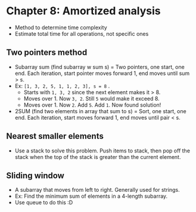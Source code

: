 Chapter 8: Amortized analysis
===
 * Method to determine time complexity
 * Estimate total time for all operations, not specific ones

Two pointers method
---
 * Subarray sum (find subarray w sum s) = Two pointers, one start, one end. Each iteration, start pointer moves forward 1, end moves until sum > s.
 * Ex: `[1, 3, 2, 5, 1, 1, 2, 3], s = 8` . 
	* Starts with `1, 3, 2` since the next element makes it > 8.
	* Moves over 1. Now `3, 2`. Still `5` would make it exceed 8.
	* Moves over 1. Now `2`. Add `5`. Add `1`. Now found solution!
 * 2SUM (find two elements in array that sum to s) = Sort, one start, one end. Each iteration, start moves forward 1, end moves until pair < s.

Nearest smaller elements
---
 * Use a stack to solve this problem. Push items to stack, then pop off the stack when the top of the stack is greater than the current element.

Sliding window
---
 * A subarray that moves from left to right. Generally used for strings.
 * Ex: Find the minimum sum of elements in a 4-length subarray.
 * Use queue to do this :D 

